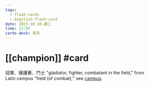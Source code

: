 ```yaml
---
tags:
  - flash-cards
  - Engslish-flash-card
date: 2023-10-10-週二
time: 21:07
cards-deck: 英文
---
```


# [[champion]] #card 
冠軍、擁護著、鬥士
"gladiator, fighter, combatant in the field," from Latin campus "field (of combat);" see [campus](https://www.etymonline.com/word/campus "Etymology, meaning and definition of campus").
